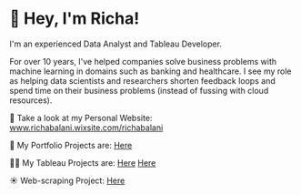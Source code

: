 # 👋 Hey, I'm Richa!


I'm an experienced Data Analyst and Tableau Developer.

For over 10 years, I've helped companies solve business problems with machine learning in domains such as banking and healthcare. I see my role as helping data scientists and researchers shorten feedback loops and spend time on their business problems (instead of fussing with cloud resources).


📝 Take a look at my Personal Website: www.richabalani.wixsite.com/richabalani

🌱 My Portfolio Projects are: [Here]( https://github.com/RichaChimnani/Data-Analyst-Projects)

👨‍💻 My Tableau Projects are: [Here](https://public.tableau.com/app/profile/richa.balani/vizzes)
                            [Here](https://github.com/RichaChimnani/Tableau-Projects)

☀️ Web-scraping Project:  [Here](https://github.com/RichaChimnani/Web-scrapping-using-Beautifulsoup)





